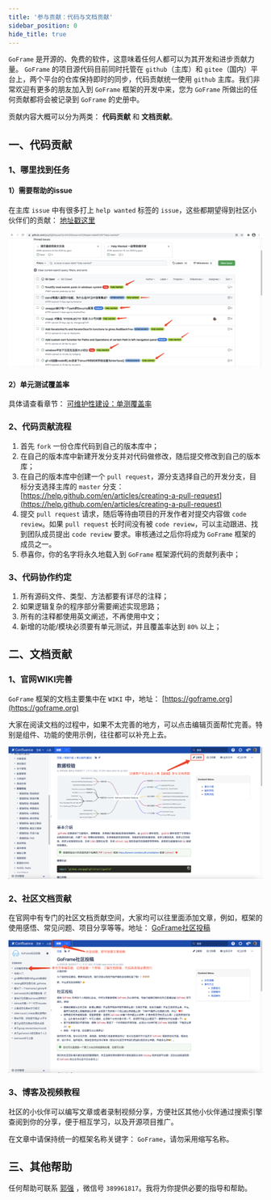 ```yaml
---
title: '参与贡献：代码与文档贡献'
sidebar_position: 0
hide_title: true
---
```


`GoFrame` 是开源的、免费的软件，这意味着任何人都可以为其开发和进步贡献力量。 `GoFrame` 的项目源代码目前同时托管在 `github`（主库）和 `gitee`（国内）平台上，两个平台的仓库保持即时的同步，代码贡献统一使用 `github` 主库。我们非常欢迎有更多的朋友加入到 `GoFrame` 框架的开发中来，您为 `GoFrame` 所做出的任何贡献都将会被记录到 `GoFrame` 的史册中。

贡献内容大概可以分为两类： **代码贡献** 和 **文档贡献**。

## 一、代码贡献

### 1、哪里找到任务

#### 1）需要帮助的issue

在主库 `issue` 中有很多打上 `help wanted` 标签的 `issue`，这些都期望得到社区小伙伴们的贡献： [地址戳这里](https://github.com/gogf/gf/issues?q=is%3Aissue+is%3Aopen+label%3A%22help+wanted%22)

![](/markdown/6e696425f3cce6aa48bade87117772db.png)

#### 2）单元测试覆盖率

具体请查看章节： [可维护性建设：单测覆盖率](https://goframe.org/pages/viewpage.action?pageId=30736706)

### 2、代码贡献流程

1. 首先 `fork` 一份仓库代码到自己的版本库中；
2. 在自己的版本库中新建开发分支并对代码做修改，随后提交修改到自己的版本库；
3. 在自己的版本库中创建一个 `pull request`，源分支选择自己的开发分支，目标分支选择主库的 `master` 分支： [https://help.github.com/en/articles/creating-a-pull-request](https://help.github.com/en/articles/creating-a-pull-request)
4. 提交 `pull request` 请求，随后等待由项目的开发作者对提交内容做 `code review`。如果 `pull request` 长时间没有被 `code review`，可以主动跟进、找到团队成员提出 `code review` 要求。审核通过之后你将成为 `GoFrame` 框架的成员之一。
5. 恭喜你，你的名字将永久地载入到 `GoFrame` 框架源代码的贡献列表中；

### 3、代码协作约定

1. 所有源码文件、类型、方法都要有详尽的注释；
2. 如果逻辑复杂的程序部分需要阐述实现思路；
3. 所有的注释都使用英文阐述，不再使用中文；
4. 新增的功能/模块必须要有单元测试，并且覆盖率达到 `80%` 以上；

## 二、文档贡献

### 1、官网WIKI完善

`GoFrame` 框架的文档主要集中在 `WIKI` 中，地址： [https://goframe.org](https://goframe.org)

大家在阅读文档的过程中，如果不太完善的地方，可以点击编辑页面帮忙完善。特别是组件、功能的使用示例，往往都可以补充上去。

![](/markdown/c03ea2a2547647dccfe8c2718c19a1c4.png)

### 2、社区文档贡献

在官网中有专门的社区文档贡献空间，大家均可以往里面添加文章，例如，框架的使用感悟、常见问题、项目分享等等。地址： [GoFrame社区投稿](https://goframe.org/pages/viewpage.action?pageId=3673232)

![](/markdown/1db84e607e3d26f7b554122fe6f9e10b.png)

### 3、博客及视频教程

社区的小伙伴可以编写文章或者录制视频分享，方便社区其他小伙伴通过搜索引擎查阅到你的分享，便于相互学习，以及开源项目推广。

在文章中请保持统一的框架名称关键字： `GoFrame`，请勿采用缩写名称。

## 三、其他帮助

任何帮助可联系 [郭强](https://goframe.org/display/~john "") ，微信号 `389961817`。我将为你提供必要的指导和帮助。